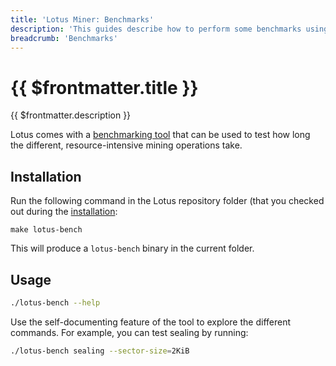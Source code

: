 ```yaml
---
title: 'Lotus Miner: Benchmarks'
description: 'This guides describe how to perform some benchmarks using Lotus.'
breadcrumb: 'Benchmarks'
---
```


# {{ $frontmatter.title }}

{{ $frontmatter.description }}

Lotus comes with a [benchmarking tool](https://github.com/filecoin-project/lotus/tree/master/cmd/lotus-bench) that can be used to test how long the different, resource-intensive mining operations take.

## Installation

Run the following command in the Lotus repository folder (that you checked out during the [installation](../../get-started/lotus/installation.md):

```
make lotus-bench
```

This will produce a `lotus-bench` binary in the current folder.

## Usage

```sh
./lotus-bench --help
```

Use the self-documenting feature of the tool to explore the different commands. For example, you can test sealing by running:

```sh
./lotus-bench sealing --sector-size=2KiB
```
